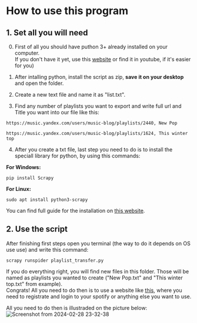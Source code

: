 # How to use this program

## 1. Set all you will need

0. First of all you should have puthon 3+ already installed on your computer.  
   If you don't have it yet, use this [website](https://www.python.org/downloads/) or find it in youtube, if it's easier for you)

1. After intalling python, install the script as zip, **save it on your desktop** and open the folder.

2. Create a new text file and name it as "list.txt".

3. Find any number of playlists you want to export and write full url and Title you want into our file like this:

``https://music.yandex.com/users/music-blog/playlists/2440, New Pop``

``https://music.yandex.com/users/music-blog/playlists/1624, This winter top``

4. After you create a txt file, last step you need to do is to install the speciall library for python, by using this commands:

**For Windows:**

``pip install Scrapy``

**For Linux:**

``sudo apt install python3-scrapy``

You can find full guide for the installation on [this website](https://docs.scrapy.org/en/latest/intro/install.html).

## 2. Use the script

After finishing first steps open you terminal (the way to do it depends on OS use use) and write this command:

``scrapy runspider playlist_transfer.py``

If you do everything right, you will find new files in this folder. Those will be named as playlists you wanted to create ("New Pop.txt" and "This winter top.txt" from example).  
Congrats! All you need to do then is to use a website like [this](https://soundiiz.com/), where you need to registrate and login to your spotify or anything else you want to use.  

All you need to do then is illustraded on the picture below:
![Screenshot from 2024-02-28 23-32-38](https://github.com/Impirs/Yandex-music-playlist-transfer/assets/90879703/57d29f4a-0b07-4a58-a205-bccd83d9a1b8)
